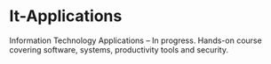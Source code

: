 # It-Applications

Information Technology Applications – In progress. Hands-on course covering software, systems, productivity tools and security.